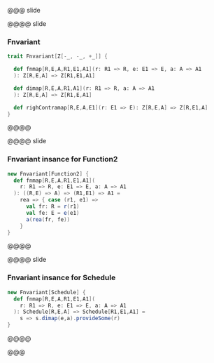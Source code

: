 @@@ slide

@@@@ slide

### Fnvariant

```scala
trait Fnvariant[Z[-_, -_, +_]] {

  def fnmap[R,E,A,R1,E1,A1](r: R1 => R, e: E1 => E, a: A => A1
  ): Z[R,E,A] => Z[R1,E1,A1]

  def dimap[R,E,A,R1,A1](r: R1 => R, a: A => A1
  ): Z[R,E,A] => Z[R1,E,A1]

  def righContramap[R,E,A,E1](r: E1 => E): Z[R,E,A] => Z[R,E1,A]
}
```

@@@@

@@@@ slide

### Fnvariant insance for Function2

```scala
new Fnvariant[Function2] {
  def fnmap[R,E,A,R1,E1,A1](
    r: R1 => R, e: E1 => E, a: A => A1
  ): ((R,E) => A) => (R1,E1) => A1 =
    rea => { case (r1, e1) =>
      val fr: R = r(r1)
      val fe: E = e(e1)
      a(rea(fr, fe))
    }
}
```

@@@@

@@@@ slide

### Fnvariant insance for Schedule

```scala
new Fnvariant[Schedule] {
  def fnmap[R,E,A,R1,E1,A1](
    r: R1 => R, e: E1 => E, a: A => A1
  ): Schedule[R,E,A] => Schedule[R1,E1,A1] =
    s => s.dimap(e,a).provideSome(r)
}
```

@@@@

@@@